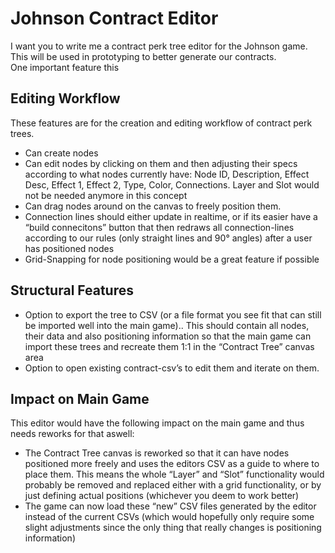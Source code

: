 # Johnson Contract Editor

I want you to write me a contract perk tree editor for the Johnson game.  
This will be used in prototyping to better generate our contracts.  
One important feature this

## Editing Workflow

These features are for the creation and editing workflow of contract perk trees.

* Can create nodes  
* Can edit nodes by clicking on them and then adjusting their specs according to what nodes currently have: Node ID, Description, Effect Desc, Effect 1, Effect 2, Type, Color, Connections. Layer and Slot would not be needed anymore in this concept  
* Can drag nodes around on the canvas to freely position them.  
* Connection lines should either update in realtime, or if its easier have a “build connecitons” button that then redraws all connection-lines according to our rules (only straight lines and 90° angles) after a user has positioned nodes  
* Grid-Snapping for node positioning would be a great feature if possible

## Structural Features

- Option to export the tree to CSV (or a file format you see fit that can still be imported well into the main game).. This should contain all nodes, their data and also positioning information so that the main game can import these trees and recreate them 1:1 in the “Contract Tree” canvas area  
- Option to open existing contract-csv’s to edit them and iterate on them.

## Impact on Main Game

This editor would have the following impact on the main game and thus needs reworks for that aswell:

- The Contract Tree canvas is reworked so that it can have nodes positioned more freely and uses the editors CSV as a guide to where to place them. This means the whole “Layer” and “Slot” functionality would probably be removed and replaced either with a grid functionality, or by just defining actual positions (whichever you deem to work better)  
- The game can now load these “new” CSV files generated by the editor instead of the current CSVs (which would hopefully only require some slight adjustments since the only thing that really changes is positioning information)